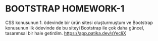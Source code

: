 # BOOTSTRAP HOMEWORK-1
CSS konusunun 1. ödevinde bir ürün sitesi oluşturmuştum ve Bootstrap konusunun ilk ödevinde de bu siteyi Bootstrap ile çok daha güncel, tasarımsal bir hale getirdim.
https://app.patika.dev/sYecliX
